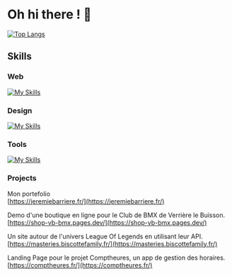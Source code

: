 # Oh hi there ! 👋

[![Top Langs](https://github-readme-stats.vercel.app/api/top-langs/?username=starlingsg1&layout=compact)](https://github.com/starlingsg1)

## Skills

### Web
[![My Skills](https://skillicons.dev/icons?i=ts,js,react,nextjs,tailwind,nodejs,express,postgres,prisma,mongodb)](https://skillicons.dev)

### Design
[![My Skills](https://skillicons.dev/icons?i=figma,xd)](https://skillicons.dev)

### Tools
[![My Skills](https://skillicons.dev/icons?i=docker,nginx)](https://skillicons.dev)

### Projects

Mon portefolio   
[https://jeremiebarriere.fr/](https://jeremiebarriere.fr/)

Demo d'une boutique en ligne pour le Club de BMX de Verrière le Buisson.  
[https://shop-vb-bmx.pages.dev/](https://shop-vb-bmx.pages.dev/)

Un site autour de l'univers League Of Legends en utilisant leur API.    
[https://masteries.biscottefamily.fr/](https://masteries.biscottefamily.fr/)

Landing Page pour le projet Comptheures, un app de gestion des horaires.  
[https://comptheures.fr/](https://comptheures.fr/)

